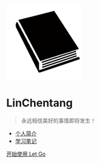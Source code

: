 <!-- _coverpage.md -->
![logo](/docs/images/book.png)

# LinChentang

> 永远相信美好的事情即将发生！

- [个人简介](/docs/个人简介/)
- [学习笔记](/docs/学习笔记/)

[开始使用 Let Go](/README.md)

<!-- 背景图片 -->

<!-- ![](_media/bg.png) -->

<!-- 背景色 -->

<!-- ![color](#f0f0f0) -->